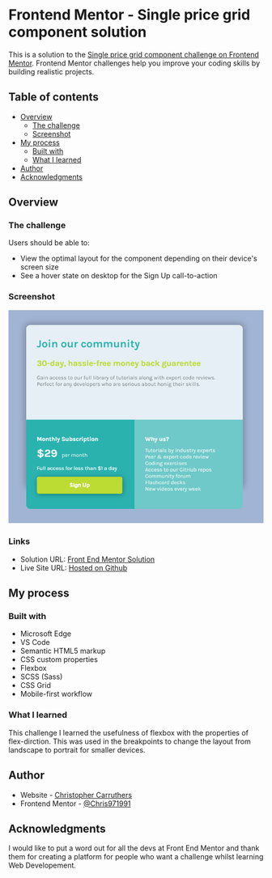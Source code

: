 # Frontend Mentor - Single price grid component solution

This is a solution to the [Single price grid component challenge on Frontend Mentor](https://www.frontendmentor.io/challenges/single-price-grid-component-5ce41129d0ff452fec5abbbc). Frontend Mentor challenges help you improve your coding skills by building realistic projects.

## Table of contents

- [Overview](#overview)
  - [The challenge](#the-challenge)
  - [Screenshot](#screenshot)
- [My process](#my-process)
  - [Built with](#built-with)
  - [What I learned](#what-i-learned)
- [Author](#author)
- [Acknowledgments](#acknowledgments)

## Overview

### The challenge

Users should be able to:

- View the optimal layout for the component depending on their device's screen size
- See a hover state on desktop for the Sign Up call-to-action

### Screenshot

![](./images/screenshot.png)

### Links

- Solution URL: [Front End Mentor Solution](https://www.frontendmentor.io/solutions/singlepricegridcomponentmaster-qXK8fmuvo)
- Live Site URL: [Hosted on Github](https://chris971991.github.io/single-price-grid-component-master/)

## My process

### Built with

- Microsoft Edge
- VS Code
- Semantic HTML5 markup
- CSS custom properties
- Flexbox
- SCSS (Sass)
- CSS Grid
- Mobile-first workflow

### What I learned

This challenge I learned the usefulness of flexbox with the properties of flex-dirction. This was used in the breakpoints to change the layout from landscape to portrait for smaller devices.

## Author

- Website - [Christopher Carruthers](https://github.com/Chris971991)
- Frontend Mentor - [@Chris971991](https://www.frontendmentor.io/profile/Chris971991)

## Acknowledgments

I would like to put a word out for all the devs at Front End Mentor and thank them for creating a platform for people who want a challenge whilst learning Web Developement.
